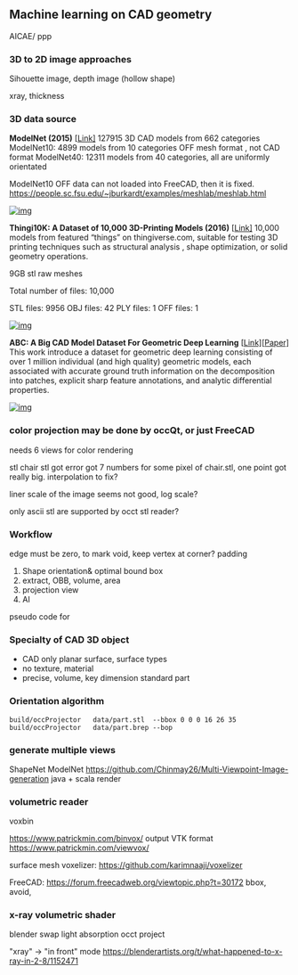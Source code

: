 
## Machine learning on CAD geometry

AICAE/
ppp

### 3D to 2D image approaches

Sihouette image, depth image  (hollow shape)

xray, thickness

### 3D data source

**ModelNet (2015)** [[Link\]](http://modelnet.cs.princeton.edu/#)
127915 3D CAD models from 662 categories
ModelNet10: 4899 models from 10 categories  OFF mesh format , not CAD format
ModelNet40: 12311 models from 40 categories, all are uniformly orientated


ModelNet10  OFF data  can not loaded into FreeCAD, then it is fixed. 
https://people.sc.fsu.edu/~jburkardt/examples/meshlab/meshlab.html

[![img](https://camo.githubusercontent.com/81660f0663d79e35760d49c46ca08a761a39bc4b3f209d243c30801207286e72/687474703a2f2f3364766973696f6e2e7072696e6365746f6e2e6564752f70726f6a656374732f323031342f4d6f64656c4e65742f7468756d626e61696c2e6a7067)](https://camo.githubusercontent.com/81660f0663d79e35760d49c46ca08a761a39bc4b3f209d243c30801207286e72/687474703a2f2f3364766973696f6e2e7072696e6365746f6e2e6564752f70726f6a656374732f323031342f4d6f64656c4e65742f7468756d626e61696c2e6a7067)

**Thingi10K: A Dataset of 10,000 3D-Printing Models (2016)** [[Link\]](https://ten-thousand-models.appspot.com/)
10,000 models from featured “things” on thingiverse.com, suitable for testing 3D printing techniques such as structural analysis , shape optimization, or solid geometry operations.

9GB  stl raw meshes

Total number of files: 10,000

STL files: 9956
OBJ files: 42
PLY files: 1
OFF files: 1



[![img](https://camo.githubusercontent.com/8a53af3b713b081bf6731951b556037bbb7f88bd146a5d3383121662638d7f3e/68747470733a2f2f7062732e7477696d672e636f6d2f6d656469612f44526278576e71586b4145454830672e6a70673a6c61726765)](https://camo.githubusercontent.com/8a53af3b713b081bf6731951b556037bbb7f88bd146a5d3383121662638d7f3e/68747470733a2f2f7062732e7477696d672e636f6d2f6d656469612f44526278576e71586b4145454830672e6a70673a6c61726765)



**ABC: A Big CAD Model Dataset For Geometric Deep Learning** [[Link\]](https://cs.nyu.edu/~zhongshi/publication/abc-dataset/)[[Paper\]](https://arxiv.org/abs/1812.06216)
This work introduce a dataset for geometric deep learning consisting of over 1 million individual (and high quality) geometric models, each associated with accurate ground truth information on the decomposition into patches, explicit sharp feature annotations, and analytic differential properties.

[![img](https://camo.githubusercontent.com/74d05e828ae6378e3f84f4ef9b4cf30937c5ffa282032a00b69c84eefdd62498/68747470733a2f2f63732e6e79752e6564752f7e7a686f6e677368692f696d672f6162632d646174617365742e706e67)](https://camo.githubusercontent.com/74d05e828ae6378e3f84f4ef9b4cf30937c5ffa282032a00b69c84eefdd62498/68747470733a2f2f63732e6e79752e6564752f7e7a686f6e677368692f696d672f6162632d646174617365742e706e67)

### color projection may be done by occQt, or just FreeCAD

needs 6 views for color rendering

stl chair stl got error
got 7 numbers for some pixel of chair.stl,   one point got really big. 
interpolation to fix? 

liner scale of the image seems not good, log scale?

only ascii stl are supported  by occt stl reader?



### Workflow

edge must be zero, to mark void, keep vertex at corner? 
padding

1. Shape orientation& optimal bound box
2. extract, OBB, volume, area  
3. projection view
4. AI

pseudo code for 


### Specialty of CAD 3D object 
+ CAD only planar surface, surface types
+ no texture, material
+ precise,  volume, key dimension
standard part


### Orientation algorithm

```
build/occProjector   data/part.stl  --bbox 0 0 0 16 26 35
build/occProjector   data/part.brep --bop 
```


###  generate multiple views

ShapeNet
ModelNet
https://github.com/Chinmay26/Multi-Viewpoint-Image-generation
java + scala render

### volumetric reader

voxbin

https://www.patrickmin.com/binvox/      output VTK format
https://www.patrickmin.com/viewvox/

surface mesh voxelizer: <https://github.com/karimnaaji/voxelizer>

FreeCAD: https://forum.freecadweb.org/viewtopic.php?t=30172
bbox, avoid,


### x-ray volumetric shader
blender swap
light absorption
occt project

"xray" -> "in front" mode
https://blenderartists.org/t/what-happened-to-x-ray-in-2-8/1152471



